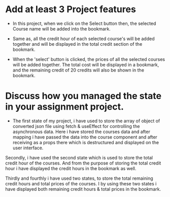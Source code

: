 # Add at least 3 Project features

- In this project, when we click on the Select button then, the selected Course name will be added into the bookmark.

- Same as, all the credit hour of each selected course's  will be added together and will be displayed in the total credit section of the bookmark.

- When the 'select' button is clicked, the prices of all the selected courses will be added together. The total cost will be displayed in a bookmark, and the remaining credit of 20 credits will also be shown in the bookmark.


# Discuss how you managed the state in your assignment project.

- The first state of my project, i have used to store the array of object of converted json file using fetch & useEffect for controlling the asynchronous data. 
Here i have stored the courses data and after mapping i have passed the data into the course component and after receiving as a props there which is destructured and displayed on the user interface. 

Secondly, i have used the second state which is used to store the total credit hour of the courses. And from the purpose of storing the total credit hour i have displayed the credit hours in the bookmark as well.

Thirdly and fourthly i have used two states, to store the total remaining credit hours and total prices of the courses. I by using these two states i have displayed both remaining credit hours & total prices in the bookmark.